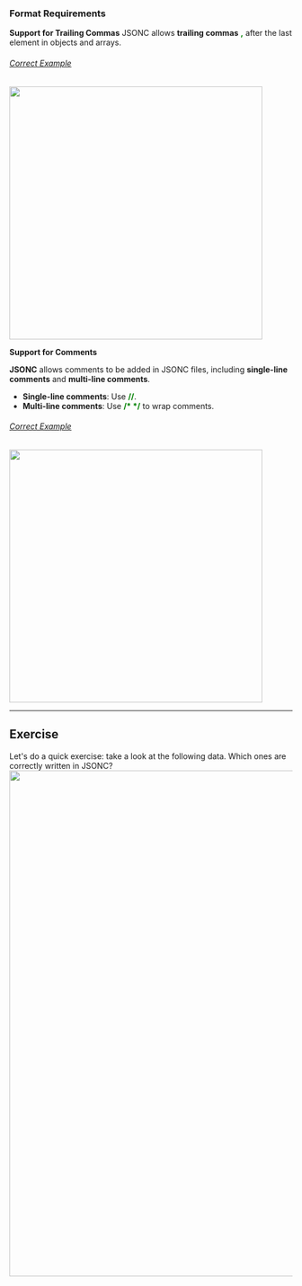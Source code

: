 ### Format Requirements

**Support for Trailing Commas**
JSONC allows **trailing commas** <strong style="color:green;">,</strong> after the last element in objects and arrays.

###### <u>Correct Example</u> 
   <img src="./assets/tutorial/jsonc/jsonc_commas.png" width="450px" height="auto">


**Support for Comments**

**JSONC** allows comments to be added in JSONC files, including **single-line comments** and **multi-line comments**.
- **Single-line comments**: Use <strong style="color:green;">//</strong>.
- **Multi-line comments**: Use <strong style="color:green;">/* */</strong> to wrap comments.

###### <u>Correct Example</u> 
   <img src="./assets/tutorial/jsonc/jsonc_comments.png" width="450px" height="auto">
<br>

-------------------------------
## Exercise
Let's do a quick exercise: take a look at the following data. Which ones are correctly written in JSONC?
<img src="./assets/tutorial/jsonc/jsonc_quiz_1.png" width="900px" height="auto">

